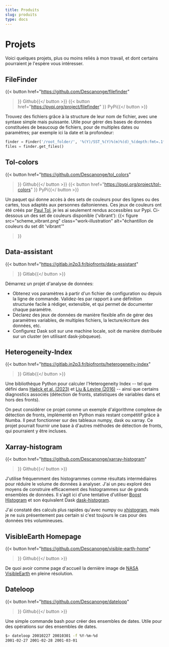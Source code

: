```yaml
---
title: Produits
slug: produits
type: docs
---
```


# Projets

Voici quelques projets, plus ou moins reliés à mon travail, et dont certains pourraient je l'espère vous intéresser.

## FileFinder

{{< button href="https://github.com/Descanonge/filefinder"
>}}<i class="fa fa-github"></i> Github{{</ button >}}
{{< button href="https://pypi.org/project/filefinder"
>}}<i class="fa-brands fa-python"></i> PyPi{{</ button >}}

Trouvez des fichiers grâce à la structure de leur nom de fichier, avec une syntaxe simple mais puissante.
Utile pour gérer des bases de données constituées de beaucoup de fichiers, pour de multiples dates ou paramètres; par exemple ici la date et la profondeur:
```python
finder = Finder('/root_folder/', '%(Y)/SST_%(Y)%(m)%(d)_%(depth:fmt=.1f).nc')
files = finder.get_files()
```

## Tol-colors

{{< button href="https://github.com/Descanonge/tol_colors"
>}}<i class="fa fa-github"></i> Github{{</ button >}}
{{< button href="https://pypi.org/project/tol-colors"
>}}<i class="fa-brands fa-python"></i> PyPi{{</ button >}}

Un paquet qui donne accès à des sets de couleurs pour des lignes ou des cartes, tous adaptés aux personnes daltoniennes.
Ces jeux de couleurs ont été créés par [Paul Tol](https://personal.sron.nl/~pault/), je les ai seulement rendus accessibles sur Pypi.
Ci-dessous un des set de couleurs disponible ('vibrant'):
{{< figure 
    src="scheme_vibrant.png"
    class="work-illustration"
    alt="échantillon de couleurs du set dit 'vibrant'"
>}}

## Data-assistant

{{< button href="https://gitlab.in2p3.fr/biofronts/data-assistant"
>}}<i class="fa fa-gitlab"></i> Gitlab{{</ button >}}

Démarrez un projet d'analyse de données:
- Obtenez vos paramètres à partir d'un fichier de configuration ou depuis la ligne de commande. Validez-les par rapport à une définition structurée facile à rédiger, extensible, et qui permet de documenter chaque paramètre.
- Déclarez des jeux de données de manière flexible afin de gérer des paramètres variables, de multiples fichiers, la lecture/écriture des données, etc.
- Configurez Dask soit sur une machine locale, soit de manière distribuée sur un cluster (en utilisant dask-jobqueue).

## Heterogeneity-Index

{{< button href="https://gitlab.in2p3.fr/biofronts/heterogeneity-index"
>}}<i class="fa fa-gitlab"></i> Gitlab{{</ button >}}

Une bibliothèque Python pour calculer l'Heterogeneity Index -- tel que défini dans [Haëck et al. (2023)](https://doi.org/10.5194/bg-20-1741-2023) et [Liu & Levine (2016)](https://doi.org/10.1002/2015gl066996) -- ainsi que certains diagnostics associés (détection de fronts, statistiques de variables dans et hors des fronts).

On peut considérer ce projet comme un exemple d'algorithme complexe de détection de fronts, implémenté en Python mais restant compétitif grâce à Numba. Il peut fonctionner sur des tableaux numpy, dask ou xarray.
Ce projet pourrait fournir une base à d'autres méthodes de détection de fronts, qui pourraient y être incluses.

## Xarray-histogram

{{< button href="https://github.com/Descanonge/xarray-histogram"
>}}<i class="fa fa-github"></i> Github{{</ button >}}

J'utilise fréquemment des histogrammes comme résultats intermédiaires pour réduire le volume de données à analyser.
J'ai un peu exploré des moyens de construire efficacement des histogrammes sur de grands ensembles de données.
Il s'agit ici d'une tentative d'utiliser [Boost Histogram](https://boost-histogram.readthedocs.io/) et son équivalent Dask [dask-histogram](https://dask-histogram.readthedocs.io/en/stable/).

J'ai constaté des calculs plus rapides qu'avec numpy ou [xhistogram](https://github.com/xgcm/xhistogram), mais je ne suis présentement pas certain si c'est toujours le cas pour des données très volumineuses.

## VisibleEarth Homepage

{{< button href="https://github.com/Descanonge/visible-earth-home"
>}}<i class="fa fa-github"></i> Github{{</ button >}}

De quoi avoir comme page d'accueil la dernière image de [NASA VisibleEarth](http://visibleearth.nasa.gov) en pleine résolution.

## Dateloop

{{< button href="https://github.com/Descanonge/dateloop"
>}}<i class="fa fa-github"></i> Github{{</ button >}}

Une simple commande bash pour créer des ensembles de dates. Utile pour des opérations sur des ensembles de dates.
```sh
$> dateloop 20010227 20010301 -f %Y-%m-%d
2001-02-27 2001-02-28 2001-03-01
```
